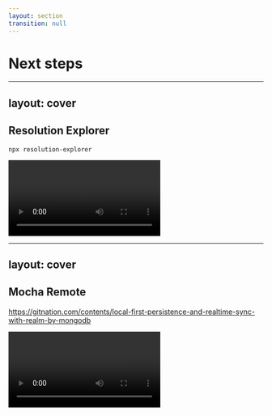 ```yaml
---
layout: section
transition: null
---
```


# Next steps

---
layout: cover
---

## Resolution Explorer

`npx resolution-explorer`

<video autoplay controls loop>
  <source src="./resolution-explorer.mov" type="video/mp4">
</video>

---
layout: cover
---

## Mocha Remote

https://gitnation.com/contents/local-first-persistence-and-realtime-sync-with-realm-by-mongodb

<video autoplay controls loop>
  <source src="./mocha-remote.mov" type="video/mp4">
</video>

